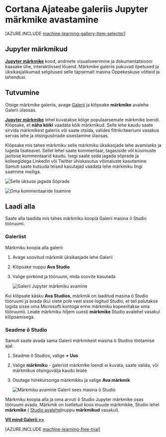 <properties
    pageTitle="Cortana ärianalüüsi Galerii Jupyter märkmikud | Microsoft Azure'i"
    description="Vaadake Jupyter märkmike Cortana ärianalüüsi galeriis."
    services="machine-learning"
    documentationCenter=""
    authors="garyericson"
    manager="jhubbard"
    editor="cgronlun"/>

<tags
    ms.service="machine-learning"
    ms.workload="data-services"
    ms.tgt_pltfrm="na"
    ms.devlang="na"
    ms.topic="article"
    ms.date="10/13/2016"
    ms.author="roopalik;garye"/>


# <a name="discover-jupyter-notebooks-in-the-cortana-intelligence-gallery"></a>Cortana Ajateabe galeriis Jupyter märkmike avastamine

[AZURE.INCLUDE [machine-learning-gallery-item-selector](../../includes/machine-learning-gallery-item-selector.md)]

## <a name="jupyter-notebooks"></a>Jupyter märkmikud

**[Jupyter märkmike](https://gallery.cortanaintelligence.com/notebooks)** kood, andmete visualiseerimine ja dokumentatsiooni kaasake ühe, interaktiivsed lõuend.
Märkmike galeriis pakuvad õpetused ja üksikasjalikumad selgitused selle täpsemalt masina Õppekeskuse võtteid ja lahendusi.

## <a name="discover"></a>Tutvumine

  Otsige märkmike galeriis, avage [Galerii](http://gallery.cortanaintelligence.com) ja klõpsake **märkmike** 
 avalehe Galerii ülaosas.

 **[Jupyter märkmike](https://gallery.cortanaintelligence.com/notebooks)** 
 lehel kuvatakse kõige populaarsemate märkmike loendi.
Klõpsake, et **näha kõiki** vaadata kõik märkmikud.
Selle lehe kaudu saate sirvida märkmikest galeriis või saate otsida, valides filtrikriteeriumi vasakus servas lehe ja otsingusõnade sisestamine ülaosas.

 Klõpsake mis tahes märkmiku selle märkmiku üksikasjade lehe avamiseks ja lugeda lisateavet. Sellel lehel saate kommentaar, tagasiside või küsimuste jaotisse kommentaarid kaudu. Isegi saate seda jagada sõprade ja kolleegidega LinkedIn või Twitter ühiskasutus võimaluste kasutamine. Samuti saate kutsuda teised kasutajad vaadata lehe märkmiku lingi saatmine meiliga.

![Selle üksuse jagada Sõprade](media\machine-learning-gallery-how-to-use-contribute-publish\share-links.png)

![Oma kommentaaride lisamine](media\machine-learning-gallery-how-to-use-contribute-publish\comments.png)

## <a name="download"></a>Laadi alla

Saate alla laadida mis tahes märkmiku koopia Galerii masina õ Studio tööruumi.

### <a name="from-the-gallery"></a>Galeriist

Märkmiku koopia alla galerii:

1. Avage soovitud märkmik üksikasjade lehe Galerii

2. Klõpsake nuppu **Ava Studio**

3. Valige piirkond ja tööruumi, mida soovite kasutada

    ![Galerii Jupyter märkmiku avamine](media\machine-learning-gallery-jupyter-notebooks\open-notebook-from-gallery.png)

Kui klõpsate käsku **Ava Studios**, märkmik on laaditud masina õ Studio tööruumi ja avada (kui olete pole veel sisse logitud Studio, et teil palutakse logida sisse oma Microsofti kontoga enne märkmiku kopeeritakse oma tööruumi). Leiate märkmiku hiljem uuesti **märkmike** Studio avalehel vasakul klõpsamisega.


### <a name="in-machine-learning-studio"></a>Seadme õ Studio

Samuti saate avada sama Galerii märkmikest masina õ Studios töötamise ajal:

1. Seadme õ Studios, valige **+ Uus**

2. Valige **märkmiku** - galeriist märkmike loendi ei kuvata, saate valida, või märkmikus otsinguvälja kaudu leiate

3. Osutage hiirekursoriga märkmikku ja valige **Ava märkmik**

    ![Märkmiku avamine Galerii sees masina õ Studio](media\machine-learning-gallery-jupyter-notebooks\open-notebook-from-studio.png)

Märkmiku koopia alla ja oma arvuti õ Studio Jupyter märkmike osas tööruumi avada.
Märkmik on loetletud koos muude märkmikke, Studio lehel **märkmike** ( [Studio avalehel](https://studio.azureml.net/)nuppu **märkmikud** vasakul).


**[VII mind Galerii >>](http://gallery.cortanaintelligence.com)**

[AZURE.INCLUDE [machine-learning-free-trial](../../includes/machine-learning-free-trial.md)]
